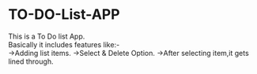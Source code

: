 # TO-DO-List-APP
This is a To Do list App.
<br>
Basically it includes features like:- 
       <br>
       ->Adding list items.
       ->Select & Delete Option.
       ->After selecting item,it gets lined through.
